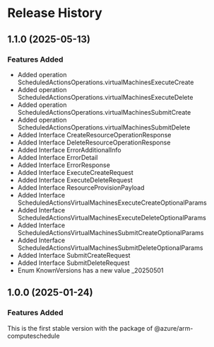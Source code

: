 # Release History
    
## 1.1.0 (2025-05-13)
    
### Features Added

  - Added operation ScheduledActionsOperations.virtualMachinesExecuteCreate
  - Added operation ScheduledActionsOperations.virtualMachinesExecuteDelete
  - Added operation ScheduledActionsOperations.virtualMachinesSubmitCreate
  - Added operation ScheduledActionsOperations.virtualMachinesSubmitDelete
  - Added Interface CreateResourceOperationResponse
  - Added Interface DeleteResourceOperationResponse
  - Added Interface ErrorAdditionalInfo
  - Added Interface ErrorDetail
  - Added Interface ErrorResponse
  - Added Interface ExecuteCreateRequest
  - Added Interface ExecuteDeleteRequest
  - Added Interface ResourceProvisionPayload
  - Added Interface ScheduledActionsVirtualMachinesExecuteCreateOptionalParams
  - Added Interface ScheduledActionsVirtualMachinesExecuteDeleteOptionalParams
  - Added Interface ScheduledActionsVirtualMachinesSubmitCreateOptionalParams
  - Added Interface ScheduledActionsVirtualMachinesSubmitDeleteOptionalParams
  - Added Interface SubmitCreateRequest
  - Added Interface SubmitDeleteRequest
  - Enum KnownVersions has a new value _20250501
    
    
## 1.0.0 (2025-01-24)

### Features Added

This is the first stable version with the package of @azure/arm-computeschedule
